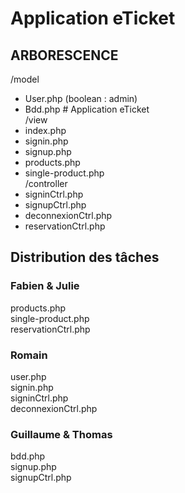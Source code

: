 # Application eTicket

## ARBORESCENCE

/model
+  User.php (boolean : admin) </br>
+  Bdd.php # Application eTicket </br>
/view
+  index.php </br>
+  signin.php </br>
+  signup.php </br>
+  products.php </br>
+  single-product.php </br>
/controller
+  signinCtrl.php </br>
+  signupCtrl.php </br>
+  deconnexionCtrl.php </br>
+  reservationCtrl.php </br>

## Distribution des tâches 

### Fabien & Julie
products.php </br>
single-product.php </br>
reservationCtrl.php </br>

### Romain
user.php </br>
signin.php </br>
signinCtrl.php </br>
deconnexionCtrl.php </br>

### Guillaume & Thomas
bdd.php </br>
signup.php </br>
signupCtrl.php </br>
